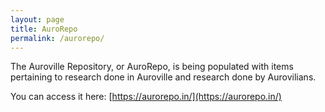 ```yaml
---
layout: page
title: AuroRepo
permalink: /aurorepo/
---
```


The Auroville Repository, or AuroRepo, is being populated with items pertaining to research done in Auroville and research done by Aurovilians.

You can access it here: [https://aurorepo.in/](https://aurorepo.in/)
